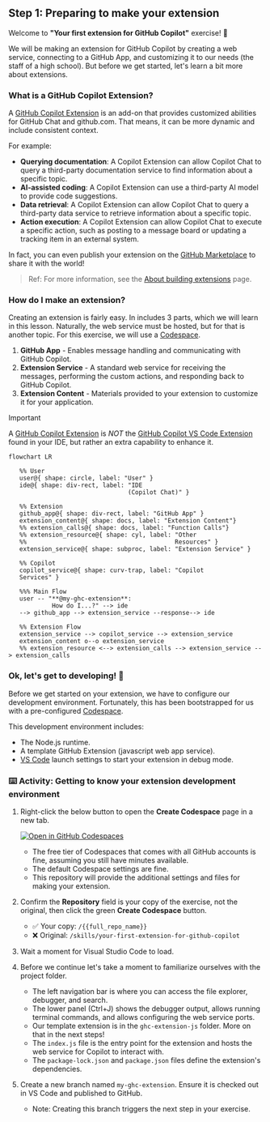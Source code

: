 ## Step 1: Preparing to make your extension

Welcome to **"Your first extension for GitHub Copilot"** exercise! :robot:

We will be making an extension for GitHub Copilot by creating a web service, connecting to a GitHub App, and customizing it to our needs (the staff of a high school). But before we get started, let's learn a bit more about extensions.

### What is a GitHub Copilot Extension?

A [GitHub Copilot Extension](https://github.com/features/copilot/extensions) is an add-on that provides customized abilities for GitHub Chat and github.com. That means, it can be more dynamic and include consistent context.

For example:

- **Querying documentation**: A Copilot Extension can allow Copilot Chat to query a third-party documentation service to find information about a specific topic.
- **AI-assisted coding**: A Copilot Extension can use a third-party AI model to provide code suggestions.
- **Data retrieval**: A Copilot Extension can allow Copilot Chat to query a third-party data service to retrieve information about a specific topic.
- **Action execution**: A Copilot Extension can allow Copilot Chat to execute a specific action, such as posting to a message board or updating a tracking item in an external system.

In fact, you can even publish your extension on the [GitHub Marketplace](https://github.com/marketplace?type=apps&copilot_app=true) to share it with the world!

> Ref: For more information, see the [About building extensions](https://docs.github.com/en/copilot/building-copilot-extensions/about-building-copilot-extensions) page.

### How do I make an extension?

Creating an extension is fairly easy. In includes 3 parts, which we will learn in this lesson.
Naturally, the web service must be hosted, but for that is another topic. For this exercise, we will use a [Codespace](https://github.com/features/codespaces).

1. **GitHub App** - Enables message handling and communicating with GitHub Copilot.
1. **Extension Service** - A standard web service for receiving the messages, performing the custom actions, and responding back to GitHub Copilot.
1. **Extension Content** - Materials provided to your extension to customize it for your application.

> [!IMPORTANT]
> A [GitHub Copilot Extension](https://github.com/features/copilot/extensions) is _NOT_ the [GitHub Copilot VS Code Extension](https://marketplace.visualstudio.com/items?itemName=GitHub.copilot) found in your IDE, but rather an extra capability to enhance it.

```mermaid
flowchart LR

   %% User
   user@{ shape: circle, label: "User" }
   ide@{ shape: div-rect, label: "IDE
                                 (Copilot Chat)" }

   %% Extension
   github_app@{ shape: div-rect, label: "GitHub App" }
   extension_content@{ shape: docs, label: "Extension Content"}
   %% extension_calls@{ shape: docs, label: "Function Calls"}
   %% extension_resource@{ shape: cyl, label: "Other
   %%                                         Resources" }
   extension_service@{ shape: subproc, label: "Extension Service" }

   %% Copilot
   copilot_service@{ shape: curv-trap, label: "Copilot
   Services" }

   %%% Main Flow
   user -- "**@my-ghc-extension**:
            How do I...?" --> ide
   --> github_app --> extension_service --response--> ide

   %% Extension Flow
   extension_service --> copilot_service --> extension_service
   extension_content o--o extension_service
   %% extension_resource <--> extension_calls --> extension_service --> extension_calls
```

### Ok, let's get to developing! :mechanical_arm:

Before we get started on your extension, we have to configure our development environment.
Fortunately, this has been bootstrapped for us with a pre-configured [Codespace](https://github.com/features/codespaces).

This development environment includes:

- The Node.js runtime.
- A template GitHub Extension (javascript web app service).
- [VS Code](https://code.visualstudio.com/) launch settings to start your extension in debug mode.

### :keyboard: Activity: Getting to know your extension development environment

1. Right-click the below button to open the **Create Codespace** page in a new tab.

   [![Open in GitHub Codespaces](https://github.com/codespaces/badge.svg)](https://codespaces.new/{{full_repo_name}}?quickstart=1)

   - The free tier of Codespaces that comes with all GitHub accounts is fine, assuming you still have minutes available.
   - The default Codespace settings are fine.
   - This repository will provide the additional settings and files for making your extension.

1. Confirm the **Repository** field is your copy of the exercise, not the original, then click the green **Create Codespace** button.

   - ✅ Your copy: `/{{full_repo_name}}`
   - ❌ Original: `/skills/your-first-extension-for-github-copilot`

1. Wait a moment for Visual Studio Code to load.

1. Before we continue let's take a moment to familiarize ourselves with the project folder.

   - The left navigation bar is where you can access the file explorer, debugger, and search.
   - The lower panel (Ctrl+J) shows the debugger output, allows running terminal commands, and allows configuring the web service ports.
   - Our template extension is in the `ghc-extension-js` folder. More on that in the next steps!
   - The `index.js` file is the entry point for the extension and hosts the web service for Copilot to interact with.
   - The `package-lock.json` and `package.json` files define the extension's dependencies.

1. Create a new branch named `my-ghc-extension`. Ensure it is checked out in VS Code and published to GitHub.

   - Note: Creating this branch triggers the next step in your exercise.
